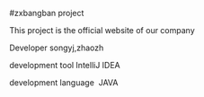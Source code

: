#zxbangban project

This project is the official website of our company 

Developer songyj,zhaozh

development tool IntelliJ IDEA 

development language  JAVA

